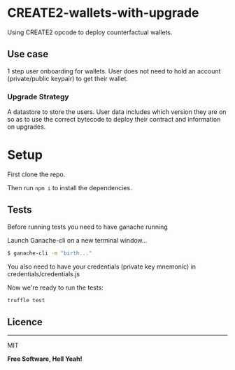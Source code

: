 # CREATE2-wallets-with-upgrade
Using CREATE2 opcode to deploy counterfactual wallets.

## Use case

1 step user onboarding for wallets. User does not need to hold an account (private/public keypair) to get their wallet.

### Upgrade Strategy

A datastore to store the users. User data includes which version they are on so as to use the correct bytecode to deploy their contract and information on upgrades.

# Setup

First clone the repo.

Then run `npm i` to install the dependencies.

## Tests

Before running tests you need to have ganache running

Launch Ganache-cli on a new terminal window...

```sh
$ ganache-cli -m "birth..."
```
You also need to have your credentials (private key mnemonic) in credentials/credentials.js

Now we're ready to run the tests:

```bash
truffle test
```


## Licence
----

MIT


**Free Software, Hell Yeah!**
